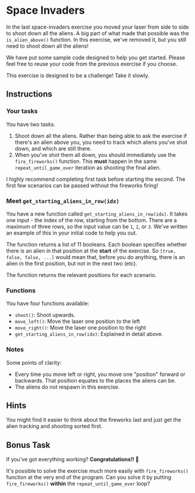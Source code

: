 # Space Invaders

In the last space-invaders exercise you moved your laser from side to side to shoot down all the aliens.
A big part of what made that possible was the `is_alien_above()` function.
In this exercise, we've removed it, but you still need to shoot down all the aliens!

We have put some sample code designed to help you get started.
Please feel free to reuse your code from the previous exercise if you choose.

This exercise is designed to be a challenge!
Take it slowly.

## Instructions

### Your tasks

You have two tasks.

1.  Shoot down all the aliens. Rather than being able to ask the exercise if there's an alien above you, you need to track which aliens you've shot down, and which are still there.
2.  When you've shot them all down, you should immediately use the `fire_fireworks()` function. This **must** happen in the same `repeat_until_game_over` iteration as shooting the final alien.

I highly recommend completing first task before starting the second.
The first few scenarios can be passed without the fireworks firing!

### Meet `get_starting_aliens_in_row(idx)`

You have a new function called `get_starting_aliens_in_row(idx)`.
It takes one input - the index of the row, starting from the bottom.
There are a maximum of three rows, so the input value can be `1`, `2`, or `3`.
We've written an example of this in your initial code to help you out.

The function returns a list of 11 booleans.
Each boolean specifies whether there is an alien in that position at the **start** of the exercise.
So `[true, false, false, ...]` would mean that, before you do anything, there is an alien in the first position, but not in the next two (etc).

The function returns the relevant positions for each scenario.

### Functions

You have four functions available:

- `shoot()`: Shoot upwards.
- `move_left()`: Move the laser one position to the left
- `move_right()`: Move the laser one position to the right
- `get_starting_aliens_in_row(idx)`: Explained in detail above.

### Notes

Some points of clarity:

- Every time you move left or right, you move one "position" forward or backwards. That position equates to the places the aliens can be.
- The aliens do not respawn in this exercise.

## Hints

You might find it easier to think about the fireworks last and just get the alien tracking and shooting sorted first.

## Bonus Task

If you've got everything working? **Congratulations!! 🎉**

It's possible to solve the exercise much more easily with `fire_fireworks()` function at the very end of the program.
Can you solve it by putting `fire_fireworks()` **within** the `repeat_until_game_over` loop?
